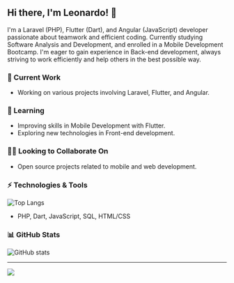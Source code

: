  ## Hi there, I'm Leonardo! 👋

I'm a Laravel (PHP), Flutter (Dart), and Angular (JavaScript) developer passionate about teamwork and efficient coding. Currently studying Software Analysis and Development, and enrolled in a Mobile Development Bootcamp. I'm eager to gain experience in Back-end development, always striving to work efficiently and help others in the best possible way.

### 🔭 Current Work
- Working on various projects involving Laravel, Flutter, and Angular.

### 🌱 Learning
- Improving skills in Mobile Development with Flutter.
- Exploring new technologies in Front-end development.

### 👯‍♂️ Looking to Collaborate On
- Open source projects related to mobile and web development.


### ⚡ Technologies & Tools
![Top Langs](https://github-readme-stats.vercel.app/api/top-langs/?username=leoespi&theme=dark&layout=compact)
- PHP, Dart, JavaScript, SQL, HTML/CSS

### 📊 GitHub Stats
![GitHub stats](https://github-readme-stats.vercel.app/api?username=leoespi&theme=dark&show_icons=true&count_private=true)

---
[![](https://visitcount.itsvg.in/api?id=leoespi&icon=0&color=0)](https://visitcount.itsvg.in)
